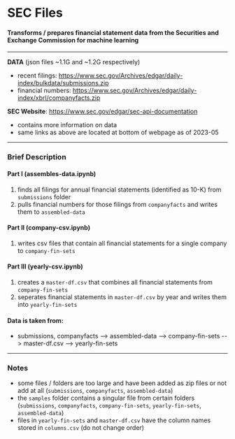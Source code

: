 # SEC Files
#### Transforms / prepares financial statement data from the Securities and Exchange Commission for machine learning
---

**DATA** (json files ~1.1G and ~1.2G respectively)
- recent filings: https://www.sec.gov/Archives/edgar/daily-index/bulkdata/submissions.zip      
- financial numbers: https://www.sec.gov/Archives/edgar/daily-index/xbrl/companyfacts.zip      

**SEC Website**: https://www.sec.gov/edgar/sec-api-documentation
- contains more information on data
- same links as above are located at bottom of webpage as of 2023-05

---
### Brief Description
#### Part I (assembles-data.ipynb)
1. finds all filings for annual financial statements (identified as 10-K) from `submissions` folder
2. pulls financial numbers for those filings from `companyfacts` and writes them to `assembled-data` 

#### Part II (company-csv.ipynb)
1. writes csv files that contain all financial statements for a single company to `company-fin-sets`

#### Part III (yearly-csv.ipynb)
1. creates a `master-df.csv` that combines all financial statements from `company-fin-sets`
2. seperates financial statements in `master-df.csv` by year and writes them into `yearly-fin-sets`

#### Data is taken from:       
- submissions, companyfacts --> assembled-data --> company-fin-sets --> master-df.csv --> yearly-fin-sets

---
### Notes
- some files / folders are too large and have been added as zip files or not add at all (`submissions`, `companyfacts`, `assembled-data`)
- the `samples` folder contains a singular file from certain folders (`submissions`, `companyfacts`, `company-fin-sets`, `yearly-fin-sets`, `assembled-data`)
- files in `yearly-fin-sets` and `master-df.csv` have the column names stored in `columns.csv` (do not change order)
